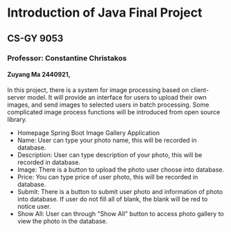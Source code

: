 # Introduction of Java Final Project 
## CS-GY 9053
### Professor: Constantine Christakos
#### Zuyang Ma 2440921, 
In this project, there is a system for image processing based on client-server model. It will provide an interface for users to upload their own images, and send images to selected users in batch processing. Some complicated image process functions will be introduced from open source library.

+ Homepage Spring Boot Image Gallery Application
+    Name: User can type your photo name, this will be recorded in database.
+ Description: User can type description of your photo, this will be recorded in database.
+ Image: There is a button to upload the photo user choose into database.
+ Price: You can type price of user photo, this will be recorded in database.
+ Submit: There is a button to submit user photo and information of photo into database. If user do not fill all of blank, the blank will be red to notice user.
+ Show All: User can through "Show All" button to access photo gallery to view the photo in the database.
